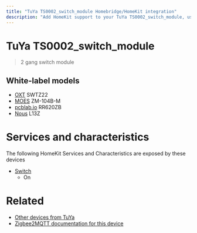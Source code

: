 ```yaml
---
title: "TuYa TS0002_switch_module Homebridge/HomeKit integration"
description: "Add HomeKit support to your TuYa TS0002_switch_module, using Homebridge, Zigbee2MQTT and homebridge-z2m."
---
```

<!---
This file has been GENERATED using src/docgen/docgen.ts
DO NOT EDIT THIS FILE MANUALLY!
-->
# TuYa TS0002_switch_module
> 2 gang switch module


## White-label models
* [OXT](../index.md#oxt) SWTZ22
* [MOES](../index.md#moes) ZM-104B-M
* [pcblab.io](../index.md#pcblab_io) RR620ZB
* [Nous](../index.md#nous) L13Z

# Services and characteristics
The following HomeKit Services and Characteristics are exposed by
these devices

* [Switch](../../switch.md)
  * On


# Related
* [Other devices from TuYa](../index.md#tuya)
* [Zigbee2MQTT documentation for this device](https://www.zigbee2mqtt.io/devices/TS0002_switch_module.html)